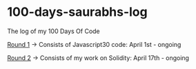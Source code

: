 # 100-days-saurabhs-log
The log of my 100 Days Of Code

[Round 1](R1.md) -> Consists of Javascript30 code: April 1st - ongoing

[Round 2](R2.md) -> Consists of my work on Solidity: April 17th - ongoing
